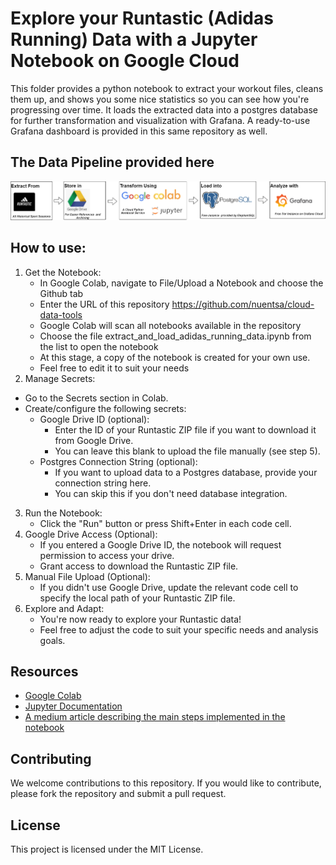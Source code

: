 # Explore your Runtastic (Adidas Running) Data with a Jupyter Notebook on Google Cloud

This folder provides a python notebook to  extract your workout files, cleans them up, and shows you some nice statistics so you can see how you're progressing over time. It loads the extracted data into a postgres database for further transformation and visualization with Grafana. A ready-to-use Grafana dashboard is provided in this same repository as well.

## The Data Pipeline provided here
![A Data Pipeline to Analyze your Runtastic Data](./Cloud_Data_Pipeline_for_fitness_data.png "A Data Pipeline to Analyze your Runtastic Data")


## How to use:

1. Get the Notebook:
    * In Google Colab, navigate to File/Upload a Notebook and choose the Github tab
    * Enter the URL of this repository https://github.com/nuentsa/cloud-data-tools 
    * Google Colab will scan all notebooks available in the repository
    * Choose the file extract_and_load_adidas_running_data.ipynb from the list to open the notebook
    * At this stage, a copy of the notebook is created for your own use. 
    * Feel free to edit it to suit your needs
2. Manage Secrets:
* Go to the Secrets section in Colab.
* Create/configure the following secrets:
    * Google Drive ID (optional):
        * Enter the ID of your Runtastic ZIP file if you want to download it from Google Drive.
        * You can leave this blank to upload the file manually (see step 5).
    * Postgres Connection String (optional):
        * If you want to upload data to a Postgres database, provide your connection string here.
        * You can skip this if you don't need database integration.
3. Run the Notebook:
    * Click the "Run" button or press Shift+Enter in each code cell.
4. Google Drive Access (Optional):
    * If you entered a Google Drive ID, the notebook will request permission to access your drive.
    * Grant access to download the Runtastic ZIP file.
5. Manual File Upload (Optional):
    * If you didn't use Google Drive, update the relevant code cell to specify the local path of your Runtastic ZIP file.
6. Explore and Adapt:
    * You're now ready to explore your Runtastic data!
    * Feel free to adjust the code to suit your specific needs and analysis goals.

## Resources

* [Google Colab](https://colab.research.google.com/)
* [Jupyter Documentation](https://docs.jupyter.org/en/latest/)
* [A medium article describing the main steps implemented in the notebook](https://medium.com/@Dee.N/explore-your-runtastic-adidas-running-data-with-a-jupyter-notebook-on-google-cloud-198992c2aa06)

## Contributing

We welcome contributions to this repository. If you would like to contribute, please fork the repository and submit a pull request.

## License

This project is licensed under the MIT License.